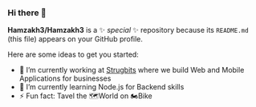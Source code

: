 ### Hi there 👋

**Hamzakh3/Hamzakh3** is a ✨ _special_ ✨ repository because its `README.md` (this file) appears on your GitHub profile.

Here are some ideas to get you started:

- 🔭 I’m currently working at [Strugbits](https://www.strugbits.com/) where we build Web and Mobile Applications for businesses 
- 🌱 I’m currently learning Node.js for Backend skills
- ⚡ Fun fact: Tavel the 🗺️World on 🏍️Bike

